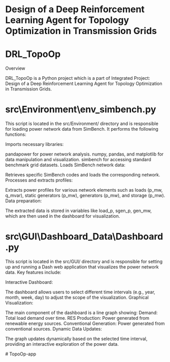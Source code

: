 # Design of a Deep Reinforcement Learning Agent for Topology Optimization in Transmission Grids
# DRL_TopoOp

Overview

DRL_TopoOp is a Python project which is a part of Integrated Project: Design of a Deep Reinforcement Learning Agent for Topology Optimization in Transmission Grids.

# src\Environment\env_simbench.py
This script is located in the src/Environment/ directory and is responsible for loading power network data from SimBench. It performs the following functions:

Imports necessary libraries:

pandapower for power network analysis.
numpy, pandas, and matplotlib for data manipulation and visualization.
simbench for accessing standard benchmark grid datasets.
Loads SimBench network data:

Retrieves specific SimBench codes and loads the corresponding network.
Processes and extracts profiles:

Extracts power profiles for various network elements such as loads (p_mw, q_mvar), static generators (p_mw), generators (p_mw), and storage (p_mw).
Data preparation:

The extracted data is stored in variables like load_p, sgen_p, gen_mw, which are then used in the dashboard for visualization.

# src\GUI\Dashboard_Data\Dashboard.py
This script is located in the src/GUI/ directory and is responsible for setting up and running a Dash web application that visualizes the power network data. Key features include:

Interactive Dashboard:

The dashboard allows users to select different time intervals (e.g., year, month, week, day) to adjust the scope of the visualization.
Graphical Visualization:

The main component of the dashboard is a line graph showing:
Demand: Total load demand over time.
RES Production: Power generated from renewable energy sources.
Conventional Generation: Power generated from conventional sources.
Dynamic Data Updates:

The graph updates dynamically based on the selected time interval, providing an interactive exploration of the power data.

#   T o p o O p - a p p  
 